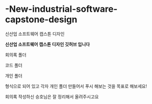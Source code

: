 # -New-industrial-software-capstone-design
신산업 소프트웨어 캡스톤 디자인



**신산업 소프트웨어 캡스톤 디자인 깃허브 입니다**

회의록 폴더

코드 폴더

개인 폴더 

형식으로 되어 있고 각자 개인 폴더 만들어서 푸시 해보는 것을 목표로 해보세요!

회의록 작성하신 승호님은 잘 정리해서 올려주시고요
